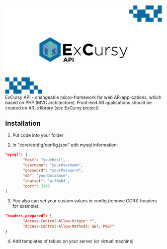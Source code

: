 ![](https://raw.githubusercontent.com/SnagiX/ExCursy_API/master/assets/img/logo/FHD%20ExCursy%20API%20Logo%20Light.png)
ExCursy API - changeable micro-framework for web AR-applications, which based on PHP (MVC architecture).
Front-end AR applications should be created on AR.js library (see ExCursy project)

## Installation
1. Put code into your folder

2. In "core/config/config.json" edit mysql information: 
```json
"mysql": {
        "host": "yourHost",
        "username": "yourUsername",
        "password": "yourPassword",
        "db": "yourDatabase",
        "charset": "utf8mb4",
        "port": 3306
}
```
3. You also can set your custom values in config (remove CORS-headers for example): 
```json
"headers_prepared": {
        "Access-Control-Allow-Origin: *",
        "Access-Control-Allow-Methods: GET, POST"
}
```

4. Add templates of tables on your server (or virtual machine)
